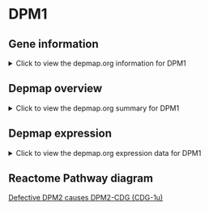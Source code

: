 <h1>DPM1</h1>

<h2>Gene information</h2>
<details>
  <summary>Click to view the depmap.org information for DPM1</summary>
  <iframe src="https://depmap.org/portal/gene/DPM1?tab=about" style="border:none;width:100%;height:800px"></iframe>
</details>

<h2>Depmap overview</h2>
<details>
  <summary>Click to view the depmap.org summary for DPM1</summary>
  <iframe src="https://depmap.org/portal/gene/DPM1?tab=overview" style="border:none;width:100%;height:800px"></iframe>
</details>

<h2>Depmap expression</h2>
<details>
  <summary>Click to view the depmap.org expression data for DPM1</summary>
  <iframe src="https://depmap.org/portal/gene/DPM1?tab=characterization" style="border:none;width:100%;height:800px"></iframe>
</details>



<h2>Reactome Pathway diagram</h2>
<a href="https://reactome.org/PathwayBrowser/#/R-HSA-4719377" target="_BLANK">Defective DPM2 causes DPM2-CDG (CDG-1u)</a>



